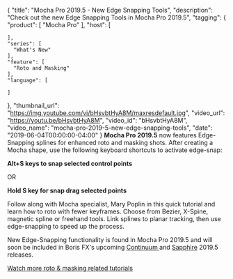 {
  "title": "Mocha Pro 2019.5 - New Edge Snapping Tools",
  "description": "Check out the new Edge Snapping Tools in Mocha Pro 2019.5",
  "tagging": {
    "product": [
      "Mocha Pro"
    ],
    "host": [

    ],
    "series": [
      "What's New"
    ],
    "feature": [
      "Roto and Masking"
    ],
    "language": [

    ]
  },
  "thumbnail_url": "https://img.youtube.com/vi/bHsvbtHyA8M/maxresdefault.jpg",
  "video_url": "https://youtu.be/bHsvbtHyA8M",
  "video_id": "bHsvbtHyA8M",
  "video_name": "mocha-pro-2019-5-new-edge-snapping-tools",
  "date": "2019-06-04T00:00:00-04:00"
}
**Mocha Pro 2019.5** now features Edge-Snapping splines for enhanced roto and masking shots. After creating a Mocha shape, use the following keyboard shortcuts to activate edge-snap:

**Alt+S keys to snap selected control points**

OR

**Hold S key for snap drag selected points**

Follow along with Mocha specialist, Mary Poplin in this quick tutorial and learn how to roto with fewer keyframes. Choose from Bezier, X-Spine, magnetic spline or freehand tools. Link splines to planar tracking, then use edge-snapping to speed up the process.

New Edge-Snapping functionality is found in Mocha Pro 2019.5 and will soon be included in Boris FX's upcoming [Continuum ](https://borisfx.com/products/continuum/ "Continuum")and [Sapphire](https://borisfx.com/products/sapphire/ "Sapphire") 2019.5 releases.

[Watch more roto & masking related tutorials](https://borisfx.com/videos/?tags=feature:Roto&search= "Roto Tutorials")
